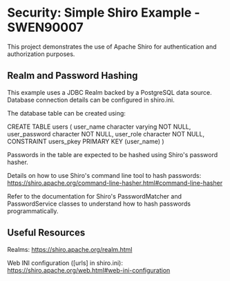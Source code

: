 # Security: Simple Shiro Example - SWEN90007 

This project demonstrates the use of Apache Shiro for authentication and authorization purposes.

## Realm and Password Hashing

This example uses a JDBC Realm backed by a PostgreSQL data source. Database connection details can be configured in shiro.ini.

The database table can be created using:

CREATE TABLE users
(
    user_name character varying NOT NULL,
    user_password character NOT NULL,
    user_role character NOT NULL,
    CONSTRAINT users_pkey PRIMARY KEY (user_name)
)

Passwords in the table are expected to be hashed using Shiro's password hasher. 

Details on how to use Shiro's command line tool to hash passwords: https://shiro.apache.org/command-line-hasher.html#command-line-hasher

Refer to the documentation for Shiro's PasswordMatcher and PasswordService classes to understand how to hash passwords programmatically. 

## Useful Resources

Realms: https://shiro.apache.org/realm.html

Web INI configuration ([urls] in shiro.ini): https://shiro.apache.org/web.html#web-ini-configuration



